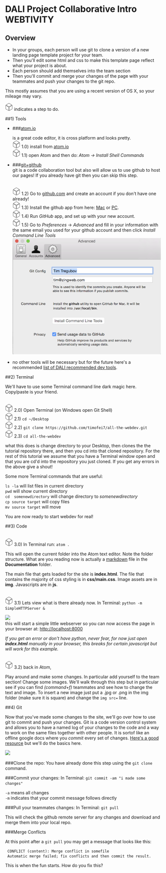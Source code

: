 # DALI Project Collaborative Intro WEBTIVITY


## Overview 

*  In your groups, each person will use git to clone a version of a new landing page template project for your team.  
*  Then you'll edit some html and css to make this template page reflect what your project is about.
*  Each person should add themselves into the team section
*  Then you'll commit and merge your changes of the page with your teammates and push your changes to the git repo.

  This mostly assumes that you are using a recent version of OS X, so your mileage may vary.

![](docs/img/square.png) indicates a step to do. 


##1)  Tools

* ###[atom.io](http://atom.io)

  is a great code editor, it is cross platform and looks pretty.
  <br>![](docs/img/square.png) 1.0)  install from [atom.io](http://atom.io)
  <br>![](docs/img/square.png) 1.1)  open Atom and then do: *Atom -> Install Shell Commands*

* ###[git+github](http://www.github.com)  
  git is a code collaboration tool but also will allow us to use github to host our pages! If you already have git then you can skip this step.
  
  <br>![](docs/img/square.png) 1.2)  Go to [github.com](http://github.com) and create an account if you don't have one already!
  <br>![](docs/img/square.png) 1.3)  Install the github app from here: [Mac](http://mac.github.com) or [PC](http://windows.github.com).
  <br>![](docs/img/square.png) 1.4)  Run *GitHub* app, and set up with your new account.
  <br>![](docs/img/square.png) 1.5)  Go to *Preferences* -> *Advanced* and fill in your information with the same email you used for your github account and then click *Install Command Line Tools*
  ![](docs/img/github_cmd.png)

* no other tools will be necessary but for the future here's a recommended [list of DALI recommended dev tools](https://docs.google.com/document/d/1XODTyblh3NP1sxO-mObPfx5STlbD78tK0r2lmj4E8Co).

##2)  Terminal

We'll have to use some Terminal command line dark magic here.  Copy/paste is your friend.  

  <br>![](docs/img/square.png) 2.0)  Open Terminal (on Windows open Git Shell)
  <br>![](docs/img/square.png) 2.1)  ```cd ~/Desktop```
  <br>![](docs/img/square.png) 2.2)  ```git clone https://github.com/timofei7/all-the-webdev.git```
  <br>![](docs/img/square.png) 2.3)  ```cd all-the-webdev```

what this does is change directory to your Desktop, then clones the the tutorial repository there, and then you cd into that cloned repository.  For the rest of this tutorial we assume that you have a Terminal window open and that you are cd'd into the repository you just cloned.  If you get any errors in the above give a shout! 

Some more Terminal commands that are useful:

```ls -la```  will list files in current directory </br>
```pwd```  will show current directory</br>
```cd  somenewdirectory```  will change directory to *somenewdirectory*</br>
```cp source target``` will copy files</br>
```mv source target``` will move</br>


You are now ready to start webdev for real!


##3) Code

  <br>![](docs/img/square.png) 3.0)  In Terminal run:  ```atom .```

This will open the current folder into the Atom text editor. Note the folder structure.  What are you reading now is actually a [markdown](https://guides.github.com/features/mastering-markdown/) file in the **Documentation** folder. 

The main file that gets loaded for the site is **index.html**.
The file that contains the majority of css styling is in **css/main.css**.
Image assets are in **img**.
Javascripts are in **js**.

  <br>![](docs/img/square.png) 3.1) Lets view what is there already now. In Terminal:  ```python -m SimpleHTTPServer &```

![](docs/img/simpleserver.jpg)<br>
this will start a simple little webserver so you can now access the page in your browser at: [http://localhost:8000](http://localhost:8000)

*If you get an error or don't have python, never fear, for now just open **index.html** manually in your browser, this breaks for certain javascript but will work for this example.*
  
  <br>![](docs/img/square.png) 3.2) back in Atom, 

Play around and make some changes.  In particular add yourself to the team section!  Change some images.  We'll walk through this step but in particular see if you can find *(command+f)* teammates and see how to change the text and image.  To insert a new image just put a .jpg or .png in the img folder (make sure it is square) and change the ```img src=``` line. 




##4) Git


Now that you've made some changes to the site, we'll go over how to use git to commit and push your changes.   Git is a code version control system and allows you to have a named log of your changes to the code and a way to work on the same files together with other people. It is sortof like an offline google docs where you *commit* every set of changes. [Here's a good resource](http://rogerdudler.github.io/git-guide/) but we'll do the basics here.  

![](docs/img/git_workflow.png)

###Clone the repo:
You have already done this step using the ```git clone``` command.


###Commit your changes:
In Terminal:  ```git commit -am "i made some changes"```

``-a`` means all changes<br>
``-m`` indicates that your commit message follows directly


###Pull your teammates changes:
In Terminal:  ```git pull```

This will check the github remote server for any changes and download and merge them into your local repo. 

###Merge Conflicts

At this point after a ```git pull``` you may get a message that looks like this:

     CONFLICT (content): Merge conflict in somefile
     Automatic merge failed; fix conflicts and then commit the result.

This is when the fun starts.  How do you fix this?









<br>

